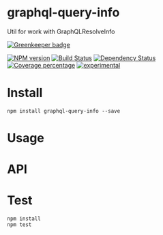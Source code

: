# graphql-query-info

Util for work with GraphQLResolveInfo

[![Greenkeeper badge](https://badges.greenkeeper.io/arvitaly/graphql-fields-info.svg)](https://greenkeeper.io/)

[![NPM version][npm-image]][npm-url] [![Build Status][travis-image]][travis-url] [![Dependency Status][daviddm-image]][daviddm-url] [![Coverage percentage][coveralls-image]][coveralls-url]
[![experimental](http://badges.github.io/stability-badges/dist/experimental.svg)](http://github.com/badges/stability-badges)

# Install

    npm install graphql-query-info --save

# Usage



# API



# Test

    npm install
    npm test

[npm-image]: https://badge.fury.io/js/graphql-fields-info.svg
[npm-url]: https://npmjs.org/package/graphql-fields-info
[travis-image]: https://travis-ci.org/arvitaly/graphql-fields-info.svg?branch=master
[travis-url]: https://travis-ci.org/arvitaly/graphql-fields-info
[daviddm-image]: https://david-dm.org/arvitaly/graphql-fields-info.svg?theme=shields.io
[daviddm-url]: https://david-dm.org/arvitaly/graphql-fields-info
[coveralls-image]: https://coveralls.io/repos/arvitaly/graphql-fields-info/badge.svg
[coveralls-url]: https://coveralls.io/r/arvitaly/graphql-fields-info

